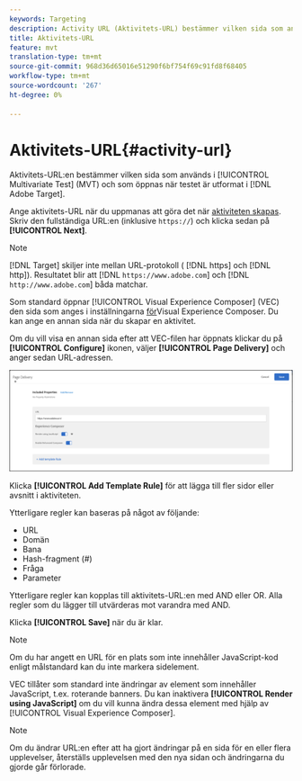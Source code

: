 ```yaml
---
keywords: Targeting
description: Activity URL (Aktivitets-URL) bestämmer vilken sida som används i Multivariate Test (MVT) och som öppnas när testet är utformat i Adobe Target.
title: Aktivitets-URL
feature: mvt
translation-type: tm+mt
source-git-commit: 968d36d65016e51290f6bf754f69c91fd8f68405
workflow-type: tm+mt
source-wordcount: '267'
ht-degree: 0%

---
```



# Aktivitets-URL{#activity-url}

Aktivitets-URL:en bestämmer vilken sida som används i [!UICONTROL Multivariate Test] (MVT) och som öppnas när testet är utformat i [!DNL Adobe Target].

Ange aktivitets-URL när du uppmanas att göra det när [aktiviteten skapas](/help/c-activities/c-multivariate-testing/t-create-multivariate-test/create-multivariate-test.md). Skriv den fullständiga URL:en (inklusive `https://`) och klicka sedan på **[!UICONTROL Next]**.

>[!NOTE]
>
>[!DNL Target] skiljer inte mellan URL-protokoll ( [!DNL https] och [!DNL http]). Resultatet blir att [!DNL `https://www.adobe.com`] och [!DNL `http://www.adobe.com`] båda matchar.

Som standard öppnar [!UICONTROL Visual Experience Composer] (VEC) den sida som anges i inställningarna [för](/help/administrating-target/visual-experience-composer-set-up.md)Visual Experience Composer. Du kan ange en annan sida när du skapar en aktivitet.

Om du vill visa en annan sida efter att VEC-filen har öppnats klickar du på **[!UICONTROL Configure]** ikonen, väljer **[!UICONTROL Page Delivery]** och anger sedan URL-adressen.

![Dialogrutan Sidleverans](/help/c-activities/c-multivariate-testing/t-create-multivariate-test/assets/url-config.png)

Klicka **[!UICONTROL Add Template Rule]** för att lägga till fler sidor eller avsnitt i aktiviteten.

Ytterligare regler kan baseras på något av följande:

* URL
* Domän
* Bana
* Hash-fragment (#)
* Fråga
* Parameter

Ytterligare regler kan kopplas till aktivitets-URL:en med AND eller OR. Alla regler som du lägger till utvärderas mot varandra med AND.

Klicka **[!UICONTROL Save]** när du är klar.

>[!NOTE]
>
>Om du har angett en URL för en plats som inte innehåller JavaScript-kod enligt målstandard kan du inte markera sidelement.

VEC tillåter som standard inte ändringar av element som innehåller JavaScript, t.ex. roterande banners. Du kan inaktivera **[!UICONTROL Render using JavaScript]** om du vill kunna ändra dessa element med hjälp av [!UICONTROL Visual Experience Composer].

>[!NOTE]
>
>Om du ändrar URL:en efter att ha gjort ändringar på en sida för en eller flera upplevelser, återställs upplevelsen med den nya sidan och ändringarna du gjorde går förlorade.